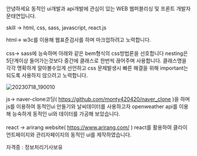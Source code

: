 안녕하세요  동적인 ui개발과 api개발에 관심이 있는 WEB 웹퍼블리싱 및 프론트 개발자 문태연입니다.

skill -> html, css, sass, javascript, react.js

html-> w3c를 이용해 웹표준검사를 하며 마크업하려고 노력합니다. <br/><br/>
css-> sass에 능숙하며 아래와 같은 bem형식의 css방법론을 선호합니다 nesting은 5단계이상 들어가는것보다 중간에 클래스로 한번씩 끊어주며 사용합니다.
클래스명을 각각 명확하게 알아볼수있게 선언하고 css 문제발생시 빠른 해결을 위해 important는 되도록 사용하지 않으려고 노력합니다.


![20230718_190010](https://github.com/monty420420/monty420420/assets/72345833/518594bd-be84-46c2-ad2e-71395aa1adc8)

js->  naver-clone코딩( https://github.com/monty420420/naver_clone )을 하며 js를 이용하여 동적인ui 만들기와 날씨데이터를 사용하고자 openweather api를 이용해 능숙하게 동적인 ui와 데이터를 가공해 보았습니다. </br><br/>
react ->  arirang website( https://www.arirang.com/ ) react를 활용하여 클라이언트페이지와 관리자페이지의 동적인 ui를 제작하였습니다.

자격증 : 정보처리기사보유
     
             

          

